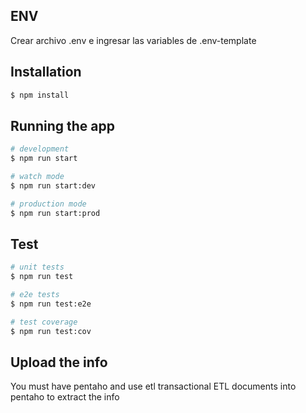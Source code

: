 ## ENV
Crear archivo .env e ingresar las variables de .env-template

## Installation

```bash
$ npm install
```

## Running the app

```bash
# development
$ npm run start

# watch mode
$ npm run start:dev

# production mode
$ npm run start:prod
```

## Test

```bash
# unit tests
$ npm run test

# e2e tests
$ npm run test:e2e

# test coverage
$ npm run test:cov
```

## Upload the info

You must have pentaho and use etl transactional ETL documents into pentaho to extract the info